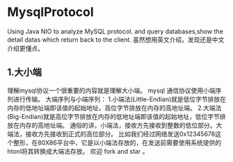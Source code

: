 # MysqlProtocol
Using Java NIO to analyze MySQL protocol. and query databases,show the detail datas which return back to the client.
虽然想用英文介绍，发现还是中文介绍更懂点。
## 1.大小端
理解mysql协议一个很重要的内容就是理解大小端。
mysql 通信协议使用小端序列进行传输。
大端序列与小端序列：
1.小端法(Little-Endian)就是低位字节排放在内存的低地址端即该值的起始地址，高位字节排放在内存的高地址端。 
2.大端法(Big-Endian)就是高位字节排放在内存的低地址端即该值的起始地址，低位字节排放在内存的高地址端。
通俗的讲，小端法，接收方先接收到整数的低位部分。大端法，接收方先接收到正式的高位部分。
比如我们经过网络发送0x12345678这个整形，在80X86平台中，它是以小端法存放的，在发送前需要使用系统提供的htonl将其转换成大端法存放。
 欢迎 fork and star 。 

